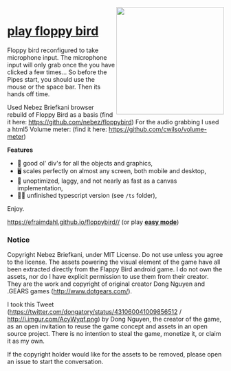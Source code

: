 <img src="screencap.png" align="right" width="250">

# [play floppy bird]( https://efraimdahl.github.io/floppybird/)

Floppy bird reconfigured to take microphone input.
The microphone input will only grab once the you have clicked a few times... So before the Pipes start, you should use the mouse or the space bar. Then its hands off time.

Used Nebez Briefkani browser rebuild of Floppy Bird as a basis (find it here: https://github.com/nebez/floppybird)
For the audio grabbing I used a html5 Volume meter: (find it here: https://github.com/cwilso/volume-meter)

**Features**

* 🎉 good ol' div's for all the objects and graphics,
* 🖥 scales perfectly on almost any screen, both mobile and desktop,
* 💩 unoptimized, laggy, and not nearly as fast as a canvas implementation,
* 👷‍♂️ unfinished typescript version (see `/ts` folder),

Enjoy.

https://efraimdahl.github.io/floppybird// (or play [**easy mode**](https://nebez.github.io/floppybird/?easy))


### Notice
Copyright Nebez Briefkani, under MIT License.
Do not use unless you agree to the license.
The assets powering the visual element of the game have all been extracted directly from the Flappy Bird android game. I do not own the assets, nor do I have explicit permission to use them from their creator. They are the work and copyright of original creator Dong Nguyen and .GEARS games (http://www.dotgears.com/).

I took this Tweet (https://twitter.com/dongatory/status/431060041009856512 / http://i.imgur.com/AcyWyqf.png) by Dong Nguyen, the creator of the game, as an open invitation to reuse the game concept and assets in an open source project. There is no intention to steal the game, monetize it, or claim it as my own.

If the copyright holder would like for the assets to be removed, please open an issue to start the conversation.
